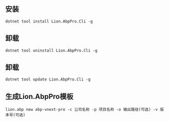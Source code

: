 ## 安装
```charp
dotnet tool install Lion.AbpPro.Cli -g
```
## 卸载
```charp
dotnet tool uninstall Lion.AbpPro.Cli -g
```

## 卸载
```charp
dotnet tool update Lion.AbpPro.Cli -g
```


## 生成Lion.AbpPro模板
```charp
lion.abp new abp-vnext-pro -c 公司名称 -p 项目名称 -o 输出路径(可选) -v 版本号(可选)
```
